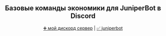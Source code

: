 <div align="center">

## Базовые команды экономики для JuniperBot в Discord

[➕ мой дискорд сервер](https://discord.com/invite/Ex64BKMrD6)
 | 
[✅ juniperbot](https://juniper.bot/)

</div>
